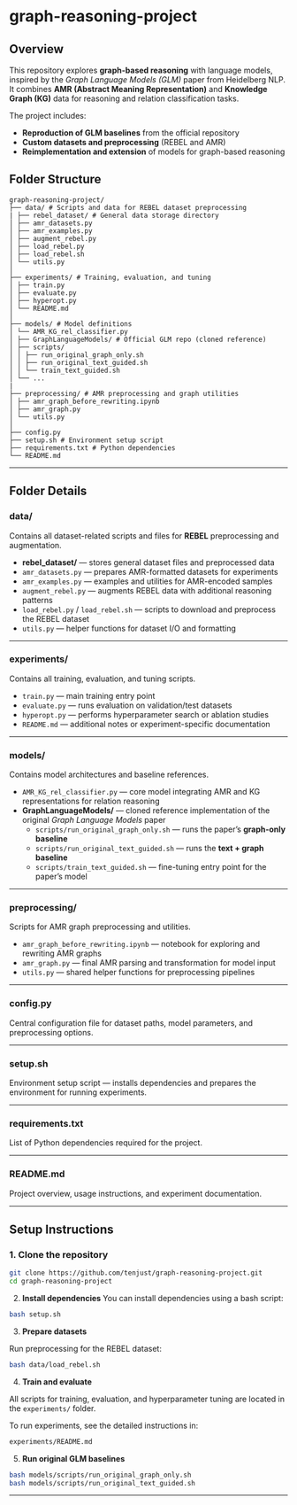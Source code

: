# graph-reasoning-project

## Overview

This repository explores **graph-based reasoning** with language models, inspired by the *Graph Language Models (GLM)* paper from Heidelberg NLP.  
It combines **AMR (Abstract Meaning Representation)** and **Knowledge Graph (KG)** data for reasoning and relation classification tasks.

The project includes:
- **Reproduction of GLM baselines** from the official repository  
- **Custom datasets and preprocessing** (REBEL and AMR)  
- **Reimplementation and extension** of models for graph-based reasoning  


## Folder Structure

```
graph-reasoning-project/
├── data/ # Scripts and data for REBEL dataset preprocessing
| ├── rebel_dataset/ # General data storage directory
│ ├── amr_datasets.py
│ ├── amr_examples.py
│ ├── augment_rebel.py
│ ├── load_rebel.py
│ ├── load_rebel.sh
│ └── utils.py
│
├── experiments/ # Training, evaluation, and tuning
│ ├── train.py
│ ├── evaluate.py
│ ├── hyperopt.py
│ └── README.md
│
├── models/ # Model definitions
│ └── AMR_KG_rel_classifier.py
│ ├── GraphLanguageModels/ # Official GLM repo (cloned reference)
│ ├── scripts/
│ │ ├── run_original_graph_only.sh
│ │ ├── run_original_text_guided.sh
│ │ └── train_text_guided.sh
│ └── ...
|
├── preprocessing/ # AMR preprocessing and graph utilities
│ ├── amr_graph_before_rewriting.ipynb
│ ├── amr_graph.py
│ └── utils.py
│
├── config.py
├── setup.sh # Environment setup script
├── requirements.txt # Python dependencies
└── README.md
```

---

## Folder Details

### **data/**
Contains all dataset-related scripts and files for **REBEL** preprocessing and augmentation.

- **rebel_dataset/** — stores general dataset files and preprocessed data  
- `amr_datasets.py` — prepares AMR-formatted datasets for experiments  
- `amr_examples.py` — examples and utilities for AMR-encoded samples  
- `augment_rebel.py` — augments REBEL data with additional reasoning patterns  
- `load_rebel.py` / `load_rebel.sh` — scripts to download and preprocess the REBEL dataset  
- `utils.py` — helper functions for dataset I/O and formatting  

---

### **experiments/**
Contains all training, evaluation, and tuning scripts.

- `train.py` — main training entry point  
- `evaluate.py` — runs evaluation on validation/test datasets  
- `hyperopt.py` — performs hyperparameter search or ablation studies  
- `README.md` — additional notes or experiment-specific documentation  

---

### **models/**
Contains model architectures and baseline references.

- `AMR_KG_rel_classifier.py` — core model integrating AMR and KG representations for relation reasoning  
- **GraphLanguageModels/** — cloned reference implementation of the original *Graph Language Models* paper  
  - `scripts/run_original_graph_only.sh` — runs the paper’s **graph-only baseline**  
  - `scripts/run_original_text_guided.sh` — runs the **text + graph baseline**  
  - `scripts/train_text_guided.sh` — fine-tuning entry point for the paper’s model  

---

### **preprocessing/**
Scripts for AMR graph preprocessing and utilities.

- `amr_graph_before_rewriting.ipynb` — notebook for exploring and rewriting AMR graphs  
- `amr_graph.py` — final AMR parsing and transformation for model input  
- `utils.py` — shared helper functions for preprocessing pipelines  

---

### **config.py**
Central configuration file for dataset paths, model parameters, and preprocessing options.

---

### **setup.sh**
Environment setup script — installs dependencies and prepares the environment for running experiments.

---

### **requirements.txt**
List of Python dependencies required for the project.

---

### **README.md**
Project overview, usage instructions, and experiment documentation.

---

## Setup Instructions

### 1. Clone the repository
```bash
git clone https://github.com/tenjust/graph-reasoning-project.git
cd graph-reasoning-project
```


2. **Install dependencies**
You can install dependencies using a bash script:
```bash
bash setup.sh
```

3. **Prepare datasets**

Run preprocessing for the REBEL dataset:
```bash
bash data/load_rebel.sh
```

4. **Train and evaluate**

All scripts for training, evaluation, and hyperparameter tuning are located in the `experiments/` folder.  

To run experiments, see the detailed instructions in:
```bash
experiments/README.md
```

5. **Run original GLM baselines**

```bash
bash models/scripts/run_original_graph_only.sh
bash models/scripts/run_original_text_guided.sh
```

---
